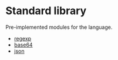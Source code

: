 # Standard library

Pre-implemented modules for the language.

- [regexp](/documentation/stdlib-regexp.html)
- [base64](/documentation/stdlib-base64.html)
- [json](/documentation/stdlib-json.html)